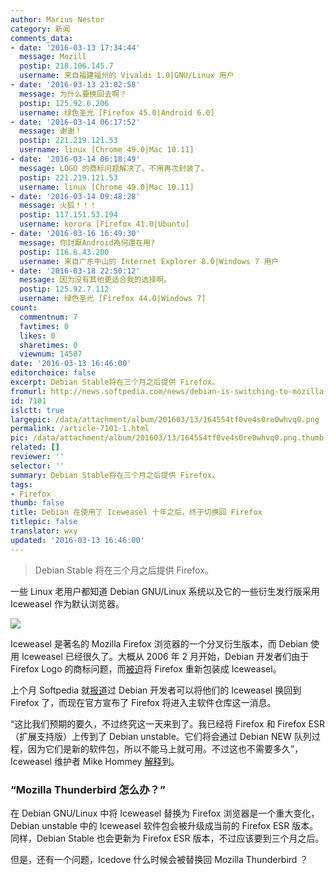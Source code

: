```yaml
---
author: Marius Nestor
category: 新闻
comments_data:
- date: '2016-03-13 17:34:44'
  message: Mozill
  postip: 218.106.145.7
  username: 来自福建福州的 Vivaldi 1.0|GNU/Linux 用户
- date: '2016-03-13 23:02:58'
  message: 为什么要换回去啊？
  postip: 125.92.6.206
  username: 绿色圣光 [Firefox 45.0|Android 6.0]
- date: '2016-03-14 06:17:52'
  message: 谢谢！
  postip: 221.219.121.53
  username: linux [Chrome 49.0|Mac 10.11]
- date: '2016-03-14 06:18:49'
  message: LOGO 的商标问题解决了。不用再次封装了。
  postip: 221.219.121.53
  username: linux [Chrome 49.0|Mac 10.11]
- date: '2016-03-14 09:48:28'
  message: 火狐！！！
  postip: 117.151.53.194
  username: korora [Firefox 41.0|Ubuntu]
- date: '2016-03-16 16:49:30'
  message: 你討厭Android為何還在用?
  postip: 116.6.43.200
  username: 来自广东中山的 Internet Explorer 8.0|Windows 7 用户
- date: '2016-03-18 22:50:12'
  message: 因为没有其他更适合我的选择啊。
  postip: 125.92.7.112
  username: 绿色圣光 [Firefox 44.0|Windows 7]
count:
  commentnum: 7
  favtimes: 0
  likes: 0
  sharetimes: 0
  viewnum: 14587
date: '2016-03-13 16:46:00'
editorchoice: false
excerpt: Debian Stable将在三个月之后提供 Firefox。
fromurl: http://news.softpedia.com/news/debian-is-switching-to-mozilla-firefox-after-a-decade-of-using-iceweasel-501647.shtml
id: 7101
islctt: true
largepic: /data/attachment/album/201603/13/164554tf0ve4s0re0whvq0.png
permalink: /article-7101-1.html
pic: /data/attachment/album/201603/13/164554tf0ve4s0re0whvq0.png.thumb.jpg
related: []
reviewer: ''
selector: ''
summary: Debian Stable将在三个月之后提供 Firefox。
tags:
- Firefox
thumb: false
title: Debian 在使用了 Iceweasel 十年之后，终于切换回 Firefox
titlepic: false
translator: wxy
updated: '2016-03-13 16:46:00'
---
```



> 
> Debian Stable 将在三个月之后提供 Firefox。
> 
> 
> 


一些 Linux 老用户都知道 Debian GNU/Linux 系统以及它的一些衍生发行版采用 Iceweasel 作为默认浏览器。


![](/data/attachment/album/201603/13/164554tf0ve4s0re0whvq0.png)


Iceweasel 是著名的 Mozilla Firefox 浏览器的一个分叉衍生版本，而 Debian 使用 Iceweasel 已经很久了。大概从 2006 年 2 月开始，Debian 开发者们由于 Firefox Logo 的商标问题，而[被迫](https://bugs.debian.org/cgi-bin/bugreport.cgi?bug=354622)将 Firefox 重新包装成 Iceweasel。


上个月 Softpedia 就[报道](http://news.softpedia.com/news/debian-finally-switches-iceweasel-name-back-to-firefox-500966.shtml)过 Debian 开发者可以将他们的 Iceweasel 换回到 Firefox 了，而现在官方宣布了 Firefox 将进入主软件仓库这一消息。


“这比我们预期的要久，不过终究这一天来到了。我已经将 Firefox 和 Firefox ESR （扩展支持版）上传到了 Debian unstable。它们将会通过 Debian NEW 队列过程，因为它们是新的软件包，所以不能马上就可用。不过这也不需要多久”，Iceweasel 维护者 Mike Hommey [解释](https://glandium.org/blog/?p=3622)到。


### “Mozilla Thunderbird 怎么办？”


在 Debian GNU/Linux 中将 Iceweasel 替换为 Firefox 浏览器是一个重大变化，Debian unstable 中的 Iceweasel 软件包会被升级成当前的 Firefox ESR 版本。同样，Debian Stable 也会更新为 Firefox ESR 版本，不过应该要到三个月之后。


但是，还有一个问题，Icedove 什么时候会被替换回 Mozilla Thunderbird ？